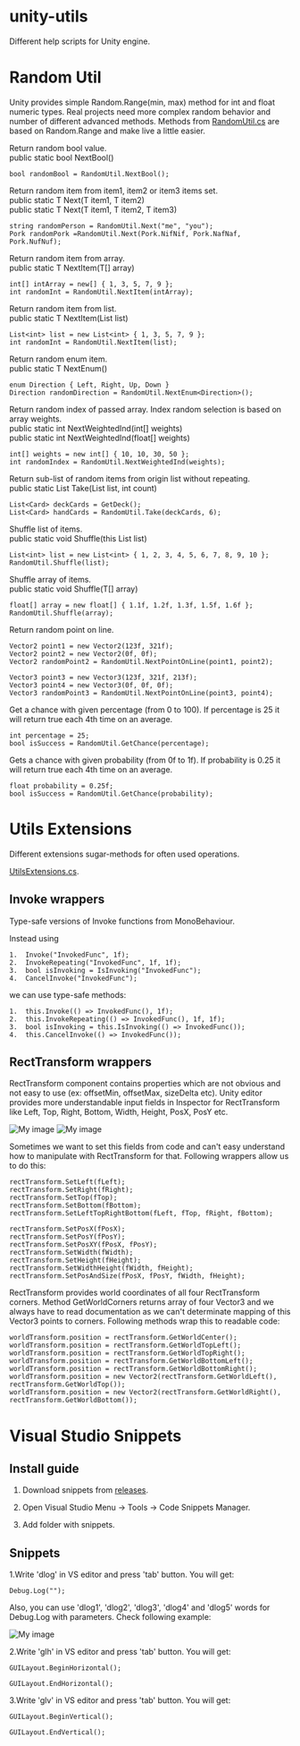 # unity-utils
Different help scripts for Unity engine.

Random Util
======
Unity provides simple Random.Range(min, max) method for int and float numeric types. Real projects need more complex random behavior and number of different advanced methods. Methods from [RandomUtil.cs](//github.com/nubick/unity-utils/blob/master/sources/Assets/Scripts/Utils/RandomUtil.cs) are based on Random.Range and make live a little easier.

Return random bool value.<br/>
public static bool NextBool()

    bool randomBool = RandomUtil.NextBool();
    
Return random item from item1, item2 or item3 items set.<br/>
public static T Next<T>(T item1, T item2)<br/>
public static T Next<T>(T item1, T item2, T item3)<br/>
    
    string randomPerson = RandomUtil.Next("me", "you");
    Pork randomPork =RandomUtil.Next(Pork.NifNif, Pork.NafNaf, Pork.NufNuf);
    
Return random item from array.<br/>
public static T NextItem<T>(T[] array)
    
    int[] intArray = new[] { 1, 3, 5, 7, 9 };
    int randomInt = RandomUtil.NextItem(intArray);
    
Return random item from list.<br/>
public static T NextItem<T>(List<T> list)
    
    List<int> list = new List<int> { 1, 3, 5, 7, 9 };
    int randomInt = RandomUtil.NextItem(list);
    
Return random enum item.<br/>
public static T NextEnum<T>()

    enum Direction { Left, Right, Up, Down }
    Direction randomDirection = RandomUtil.NextEnum<Direction>();
    
Return random index of passed array. Index random selection is based on array weights.<br/>
public static int NextWeightedInd(int[] weights)<br/>
public static int NextWeightedInd(float[] weights)

    int[] weights = new int[] { 10, 10, 30, 50 };
    int randomIndex = RandomUtil.NextWeightedInd(weights);
    
Return sub-list of random items from origin list without repeating.<br/>
public static List<T> Take<T>(List<T> list, int count)

    List<Card> deckCards = GetDeck();
    List<Card> handCards = RandomUtil.Take(deckCards, 6);
    
Shuffle list of items.<br/>
public static void Shuffle<T>(this List<T> list)
    
    List<int> list = new List<int> { 1, 2, 3, 4, 5, 6, 7, 8, 9, 10 };
    RandomUtil.Shuffle(list);
    
Shuffle array of items.<br/>
public static void Shuffle<T>(T[] array)

    float[] array = new float[] { 1.1f, 1.2f, 1.3f, 1.5f, 1.6f };
    RandomUtil.Shuffle(array);

Return random point on line.

    Vector2 point1 = new Vector2(123f, 321f);
    Vector2 point2 = new Vector2(0f, 0f);
    Vector2 randomPoint2 = RandomUtil.NextPointOnLine(point1, point2);
    
    Vector3 point3 = new Vector3(123f, 321f, 213f);
    Vector3 point4 = new Vector3(0f, 0f, 0f);
    Vector3 randomPoint3 = RandomUtil.NextPointOnLine(point3, point4);

Get a chance with given percentage (from 0 to 100). If percentage is 25 it will return true each 4th time on an average.

    int percentage = 25;
    bool isSuccess = RandomUtil.GetChance(percentage);

Gets a chance with given probability (from 0f to 1f). If probability is 0.25 it will return true each 4th time on an average.

    float probability = 0.25f;
    bool isSuccess = RandomUtil.GetChance(probability);

Utils Extensions
======
Different extensions sugar-methods for often used operations.

[UtilsExtensions.cs](//github.com/nubick/unity-utils/blob/master/sources/Assets/Scripts/Utils/UtilsExtensions.cs).

Invoke wrappers
------
Type-safe versions of Invoke functions from MonoBehaviour.

Instead using 

    1.  Invoke("InvokedFunc", 1f);
    2.  InvokeRepeating("InvokedFunc", 1f, 1f);
    3.  bool isInvoking = IsInvoking("InvokedFunc");
    4.  CancelInvoke("InvokedFunc");

we can use type-safe methods:

    1.  this.Invoke(() => InvokedFunc(), 1f);
    2.  this.InvokeRepeating(() => InvokedFunc(), 1f, 1f);
    3.  bool isInvoking = this.IsInvoking(() => InvokedFunc());
    4.  this.CancelInvoke(() => InvokedFunc());

RectTransform wrappers
------
RectTransform component contains properties which are not obvious and not easy to use (ex: offsetMin, offsetMax, sizeDelta etc). Unity editor provides more understandable input fields in Inspector for RectTransform like Left, Top, Right, Bottom, Width, Height, PosX, PosY etc.

![My image](http://nubick.github.com/readme/rect-transform-editor2.png)
![My image](http://nubick.github.com/readme/rect-transform-editor1.png)

Sometimes we want to set this fields from code and can't easy understand how to manipulate with RectTransform for that. Following wrappers allow us to do this:

    rectTransform.SetLeft(fLeft);
    rectTransform.SetRight(fRight);
    rectTransform.SetTop(fTop);
    rectTransform.SetBottom(fBottom);
    rectTransform.SetLeftTopRightBottom(fLeft, fTop, fRight, fBottom);
    
    rectTransform.SetPosX(fPosX);
    rectTransform.SetPosY(fPosY);
    rectTransform.SetPosXY(fPosX, fPosY);    
    rectTransform.SetWidth(fWidth);
    rectTransform.SetHeight(fHeight);
    rectTransform.SetWidthHeight(fWidth, fHeight);
    rectTransform.SetPosAndSize(fPosX, fPosY, fWidth, fHeight);

RectTransform provides world coordinates of all four RectTransform corners. Method GetWorldCorners returns array of four Vector3 and we always have to read documentation as we can't determinate mapping of this Vector3 points to corners. Following methods wrap this to readable code:

    worldTransform.position = rectTransform.GetWorldCenter();
    worldTransform.position = rectTransform.GetWorldTopLeft();
    worldTransform.position = rectTransform.GetWorldTopRight();
    worldTransform.position = rectTransform.GetWorldBottomLeft();
    worldTransform.position = rectTransform.GetWorldBottomRight();
    worldTransform.position = new Vector2(rectTransform.GetWorldLeft(), rectTransform.GetWorldTop());
    worldTransform.position = new Vector2(rectTransform.GetWorldRight(), rectTransform.GetWorldBottom());


Visual Studio Snippets
======
Install guide
------

1. Download snippets from
[releases](//github.com/nubick/unity-utils/releases).

2. Open Visual Studio Menu -> Tools -> Code Snippets Manager.

3. Add folder with snippets.

Snippets
------
1.Write 'dlog' in VS editor and press 'tab' button. You will get:

    Debug.Log("");

Also, you can use 'dlog1', 'dlog2', 'dlog3', 'dlog4' and 'dlog5' words for Debug.Log with parameters. Check following example:

![My image](http://nubick.github.com/readme/dlog-snippets.gif)


2.Write 'glh' in VS editor and press 'tab' button. You will get:

    GUILayout.BeginHorizontal();
    
    GUILayout.EndHorizontal();

3.Write 'glv' in VS editor and press 'tab' button. You will get:

    GUILayout.BeginVertical();
    
    GUILayout.EndVertical();
